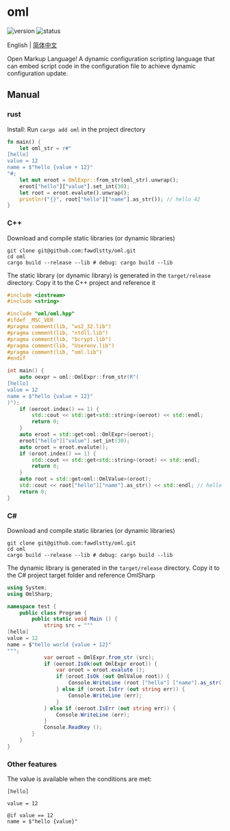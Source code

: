 # oml

![version](https://img.shields.io/badge/dynamic/toml?url=https%3A%2F%2Fraw.githubusercontent.com%2Ffawdlstty%2Foml%2Fmain%2FCargo.toml&query=package.version&label=version)
![status](https://img.shields.io/github/actions/workflow/status/fawdlstty/oml/rust.yml)

English | [简体中文](README.zh_CN.md)

Open Markup Language! A dynamic configuration scripting language that can embed script code in the configuration file to achieve dynamic configuration update.

## Manual

### rust

Install: Run `cargo add oml` in the project directory

```rust
fn main() {
    let oml_str = r#"
[hello]
value = 12
name = $"hello {value + 12}"
"#;
    let mut eroot = OmlExpr::from_str(oml_str).unwrap();
    eroot["hello"]["value"].set_int(30);
    let root = eroot.evalute().unwrap();
    println!("{}", root["hello"]["name"].as_str()); // hello 42
}
```

### C++

Download and compile static libraries (or dynamic libraries)

```shell
git clone git@github.com:fawdlstty/oml.git
cd oml
cargo build --release --lib # debug: cargo build --lib
```

The static library (or dynamic library) is generated in the `target/release` directory. Copy it to the C++ project and reference it

```cpp
#include <iostream>
#include <string>

#include "oml/oml.hpp"
#ifdef _MSC_VER
#pragma comment(lib, "ws2_32.lib")
#pragma comment(lib, "ntdll.lib")
#pragma comment(lib, "bcrypt.lib")
#pragma comment(lib, "Userenv.lib")
#pragma comment(lib, "oml.lib")
#endif

int main() {
    auto oexpr = oml::OmlExpr::from_str(R"(
[hello]
value = 12
name = $"hello {value + 12}"
)");
    if (oeroot.index() == 1) {
        std::cout << std::get<std::string>(oeroot) << std::endl;
        return 0;
    }
    auto eroot = std::get<oml::OmlExpr>(oeroot);
    eroot["hello"]["value"].set_int(30);
    auto oroot = eroot.evalute();
    if (oroot.index() == 1) {
        std::cout << std::get<std::string>(oroot) << std::endl;
        return 0;
    }
    auto root = std::get<oml::OmlValue>(oroot);
    std::cout << root["hello"]["name"].as_str() << std::endl; // hello 42
    return 0;
}
```

### C#

Download and compile static libraries (or dynamic libraries)

```shell
git clone git@github.com:fawdlstty/oml.git
cd oml
cargo build --release --lib # debug: cargo build --lib
```

The dynamic library is generated in the `target/release` directory. Copy it to the C# project target folder and reference OmlSharp

```csharp
using System;
using OmlSharp;

namespace test {
	public class Program {
		public static void Main () {
			string src = """
[hello]
value = 12
name = $"hello world {value + 12}"
""";
			var oeroot = OmlExpr.from_str (src);
			if (oeroot.IsOk(out OmlExpr eroot)) {
				var oroot = eroot.evalute ();
				if (oroot.IsOk (out OmlValue root)) {
					Console.WriteLine (root ["hello"] ["name"].as_str());
				} else if (oroot.IsErr (out string err)) {
					Console.WriteLine (err);
				}
			} else if (oeroot.IsErr (out string err)) {
				Console.WriteLine (err);
			}
			Console.ReadKey ();
		}
	}
}
```

### Other features

The value is available when the conditions are met:

```oml
[hello]

value = 12

@if value == 12
name = $"hello {value}"
```
